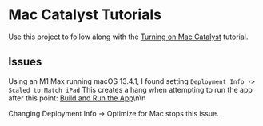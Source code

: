 # Mac Catalyst Tutorials

Use this project to follow along with the [Turning on Mac Catalyst](https://developer.apple.com/tutorials/mac-catalyst/turning-on-mac-catalyst) tutorial.

## Issues

Using an M1 Max running macOS 13.4.1, I found setting `Deployment Info -> Scaled to Match iPad`
This creates a hang when attempting to run the app after this point:
[Build and Run the App](https://developer.apple.com/tutorials/mac-catalyst/displaying-the-sidebar)\n\n

Changing Deployment Info -> Optimize for Mac stops this issue.

